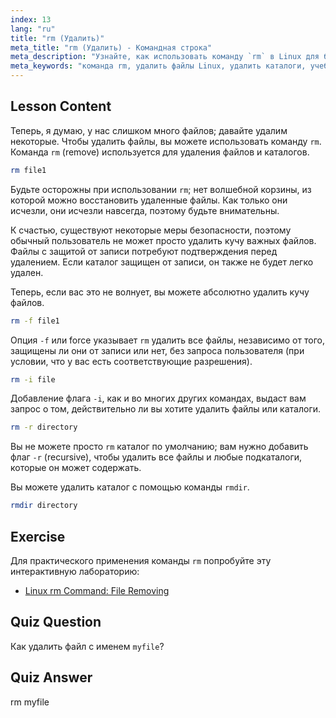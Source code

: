 ```yaml
---
index: 13
lang: "ru"
title: "rm (Удалить)"
meta_title: "rm (Удалить) - Командная строка"
meta_description: "Узнайте, как использовать команду `rm` в Linux для безопасного удаления файлов и каталогов. Изучите опции, такие как -f, -i, -r и rmdir. Начните свой путь в Linux!"
meta_keywords: "команда rm, удалить файлы Linux, удалить каталоги, учебник Linux, Linux для начинающих, rmdir, руководство Linux"
---
```


## Lesson Content

Теперь, я думаю, у нас слишком много файлов; давайте удалим некоторые. Чтобы удалить файлы, вы можете использовать команду `rm`. Команда `rm` (remove) используется для удаления файлов и каталогов.

```bash
rm file1
```

Будьте осторожны при использовании `rm`; нет волшебной корзины, из которой можно восстановить удаленные файлы. Как только они исчезли, они исчезли навсегда, поэтому будьте внимательны.

К счастью, существуют некоторые меры безопасности, поэтому обычный пользователь не может просто удалить кучу важных файлов. Файлы с защитой от записи потребуют подтверждения перед удалением. Если каталог защищен от записи, он также не будет легко удален.

Теперь, если вас это не волнует, вы можете абсолютно удалить кучу файлов.

```bash
rm -f file1
```

Опция `-f` или force указывает `rm` удалить все файлы, независимо от того, защищены ли они от записи или нет, без запроса пользователя (при условии, что у вас есть соответствующие разрешения).

```bash
rm -i file
```

Добавление флага `-i`, как и во многих других командах, выдаст вам запрос о том, действительно ли вы хотите удалить файлы или каталоги.

```bash
rm -r directory
```

Вы не можете просто `rm` каталог по умолчанию; вам нужно добавить флаг `-r` (recursive), чтобы удалить все файлы и любые подкаталоги, которые он может содержать.

Вы можете удалить каталог с помощью команды `rmdir`.

```bash
rmdir directory
```

## Exercise

Для практического применения команды `rm` попробуйте эту интерактивную лабораторию:

- [Linux rm Command: File Removing](https://labex.io/ru/labs/linux-linux-rm-command-file-removing-209741)

## Quiz Question

Как удалить файл с именем `myfile`?

## Quiz Answer

rm myfile
